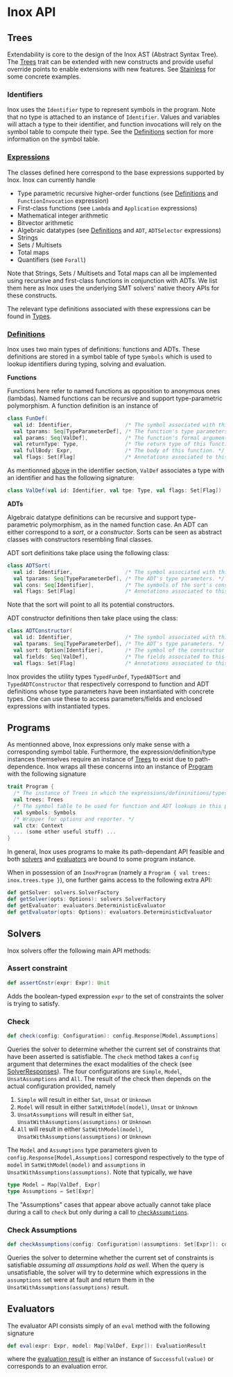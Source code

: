 Inox API
========

Trees
-----

Extendability is core to the design of the Inox AST (Abstract Syntax Tree).
The [Trees](/src/main/scala/inox/ast/Trees.scala) trait can be extended with
new constructs and provide useful override points to enable extensions with
new features. See [Stainless](https://github.com/epfl-lara/stainless) for some
concrete examples.

### Identifiers

Inox uses the `Identifier` type to represent symbols in the program. Note that
no type is attached to an instance of `Identifier`. Values and variables will
attach a type to their identifier, and function invocations will rely on the
symbol table to compute their type. See the [Definitions](#definitions) section
for more information on the symbol table.

### [Expressions](/src/main/scala/inox/ast/Expressions.scala)

The classes defined here correspond to the base expressions supported by Inox.
Inox can currently handle
- Type parametric recursive higher-order functions (see [Definitions](#definitions) and `FunctionInvocation` expression)
- First-class functions (see `Lambda` and `Application` expressions)
- Mathematical integer arithmetic
- Bitvector arithmetic
- Algebraic datatypes (see [Definitions](#definitions) and `ADT`, `ADTSelector` expressions)
- Strings
- Sets / Multisets
- Total maps
- Quantifiers (see `Forall`)

Note that Strings, Sets / Multisets and Total maps can all be implemented using
recursive and first-class functions in conjunction with ADTs. We list them here as
Inox uses the underlying SMT solvers' native theory APIs for these constructs.

The relevant type definitions associated with these expressions can be found in
[Types](/src/main/scala/inox/ast/Types.scala).

### [Definitions](/src/main/scala/inox/ast/Definitions.scala)

Inox uses two main types of definitions: functions and ADTs. These definitions
are stored in a symbol table of type `Symbols` which is used to lookup identifiers
during typing, solving and evaluation.

__Functions__

Functions here refer to named functions as opposition to anonymous ones (lambdas).
Named functions can be recursive and support type-parametric polymorphism. A
function definition is an instance of
```scala
class FunDef(
  val id: Identifier,                 /* The symbol associated with this function. */
  val tparams: Seq[TypeParameterDef], /* The function's type parameters. */
  val params: Seq[ValDef],            /* The function's formal arguments. */
  val returnType: Type,               /* The return type of this function. */
  val fullBody: Expr,                 /* The body of this function. */
  val flags: Set[Flag]                /* Annotations associated to this definition. */)
```
As mentionned [above](#identifiers) in the identifier section, `ValDef` associates
a type with an identifier and has the following signature:
```scala
class ValDef(val id: Identifier, val tpe: Type, val flags: Set[Flag])
```

__ADTs__

Algebraic datatype definitions can be recursive and support type-parametric polymorphism,
as in the named function case. An ADT can either correspond to a *sort*, or a *constructor*.
Sorts can be seen as abstract classes with constructors resembling final classes.

ADT sort definitions take place using the following class:
```scala
class ADTSort(
  val id: Identifier,                 /* The symbol associated with this ADT sort. */
  val tparams: Seq[TypeParameterDef], /* The ADT's type parameters. */
  val cons: Seq[Identifier],          /* The symbols of the sort's constructors. */
  val flags: Set[Flag]                /* Annotations associated to this definition. */)
```
Note that the sort will point to all its potential constructors.

ADT constructor definitions then take place using the class:
```scala
class ADTConstructor(
  val id: Identifier,                 /* The symbol associated with this ADT sort. */
  val tparams: Seq[TypeParameterDef], /* The ADT's type parameters. */
  val sort: Option[Identifier],       /* The symbol of the constructor's (optional) sort. */
  val fields: Seq[ValDef],            /* The fields associated to this constructor. */
  val flags: Set[Flag]                /* Annotations associated to this definition. */)
```

Inox provides the utility types `TypedFunDef`, `TypedADTSort` and `TypedADTConstructor`
that respectively correspond to function and ADT definitions whose type parameters have
been instantiated with concrete types. One can use these to access parameters/fields and
enclosed expressions with instantiated types.

Programs
--------

As mentionned above, Inox expressions only make sense with a corresponding symbol table.
Furthermore, the expression/definition/type instances themselves require an instance of
[Trees](/src/main/scala/inox/ast/Trees.scala) to exist due to path-dependence. Inox wraps
all these concerns into an instance of [Program](/src/main/scala/inox/Program.scala) with
the following signature
```scala
trait Program {
  /* The instance of Trees in which the expressions/defininitions/types of this program live. */
  val trees: Trees
  /* The symbol table to be used for function and ADT lookups in this program. */
  val symbols: Symbols
  /* Wrapper for options and reporter. */
  val ctx: Context
  ... (some other useful stuff) ...
}
```
In general, Inox uses programs to make its path-dependant API feasible and both [solvers](#solvers)
and [evaluators](#evaluators) are bound to some program instance.

When in possession of an `InoxProgram` (namely a `Program { val trees: inox.trees.type }`), one
further gains access to the following extra API:
```scala
def getSolver: solvers.SolverFactory
def getSolver(opts: Options): solvers.SolverFactory
def getEvaluator: evaluators.DeterministicEvaluator
def getEvaluator(opts: Options): evaluators.DeterministicEvaluator
```

Solvers
-------

Inox solvers offer the following main API methods:

### Assert constraint
```scala
def assertCnstr(expr: Expr): Unit
```

Adds the boolean-typed expression `expr` to the set of constraints the solver is trying to satisfy.

### Check
```scala
def check(config: Configuration): config.Response[Model,Assumptions]
```

Queries the solver to determine whether the current set of constraints that have been asserted is
satisfiable. The `check` method takes a `config` argument that determines the exact modalities of the
check (see [SolverResponses](/src/main/scala/inox/solvers/SolverResponses.scala)).
The four configurations are `Simple`, `Model`, `UnsatAssumptions` and `All`.
The result of the check then depends on the actual configuration provided, namely

1. `Simple` will result in either `Sat`, `Unsat` or `Unknown`
2. `Model` will result in either `SatWithModel(model)`, `Unsat` or `Unknown`
3. `UnsatAssumptions` will result in either `Sat`, `UnsatWithAssumptions(assumptions)` or `Unknown`
4. `All` will result in either `SatWithModel(model)`, `UnsatWithAssumptions(assumptions)` or `Unknown`

The `Model` and `Assumptions` type parameters given to `config.Response[Model,Assumptions]` correspond
respectively to the type of `model` in `SatWithModel(model)` and `assumptions` in
`UnsatWithAssumptions(assumptions)`. Note that typically, we have
```scala
type Model = Map[ValDef, Expr]
type Assumptions = Set[Expr]
```

The "Assumptions" cases that appear above actually cannot take place during a call to `check` but
only during a call to [`checkAssumptions`](#check-assumptions).

### Check Assumptions
```scala
def checkAssumptions(config: Configuration)(assumptions: Set[Expr]): config.Response[Model, Assumptions]
```

Queries the solver to determine whether the current set of constraints is satisfiable *assuming all
assumptions hold as well*. When the query is unsatisfiable, the solver will try to determine which
expressions in the `assumptions` set were at fault and return them in the
`UnsatWithAssumptions(assumptions)` result.

Evaluators
----------

The evaluator API consists simply of an `eval` method with the following signature
```scala
def eval(expr: Expr, model: Map[ValDef, Expr]): EvaluationResult
```
where the [evaluation result](/src/main/scala/inox/evaluators/EvaluationResults.scala)
is either an instance of `Successful(value)` or corresponds to an evaluation error.
